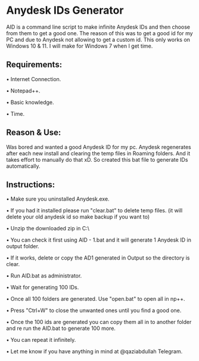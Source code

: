 # Anydesk IDs Generator

AID is a command line script to make infinite Anydesk IDs and then choose from them to get a good one.
The reason of this was to get a good id for my PC and due to Anydesk not allowing to get a custom id.
This only works on Windows 10 & 11. I will make for Windows 7 when I get time.

## Requirements:

• Internet Connection.

• Notepad++.

• Basic knowledge.

• Time.

## Reason & Use:

Was bored and wanted a good Anydesk ID for my pc. Anydesk regenerates after each new install and clearing the temp files in Roaming folders. And it takes effort to manually do that xD. So created this bat file to generate IDs automatically.

## Instructions:
• Make sure you uninstalled Anydesk.exe.

• If you had it installed please run "clear.bat" to delete temp files. (it will delete your old anydesk id so make backup if you want to)

• Unzip the downloaded zip in C:\

• You can check it first using AID - 1.bat and it will generate 1 Anydesk ID in output folder.

• If it works, delete or copy the AD1 generated in Output so the directory is clear.

• Run AID.bat as administrator.

• Wait for generating 100 IDs.

• Once all 100 folders are generated. Use "open.bat" to open all in np++. 

• Press "Ctrl+W" to close the unwanted ones until you find a good one.

• Once the 100 ids are generated you can copy them all in to another folder and re run the AID.bat to generate 100 more.

• You can repeat it infinitely.

• Let me know if you have anything in mind at @qaziabdullah Telegram.

